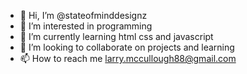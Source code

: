 - 👋 Hi, I’m @stateofminddesignz
- 👀 I’m interested in programming 
- 🌱 I’m currently learning html css and javascript
- 💞️ I’m looking to collaborate on projects and learning
- 📫 How to reach me larry.mccullough88@gmail.com

<!---
stateofminddesignz/stateofminddesignz is a ✨ special ✨ repository because its `README.md` (this file) appears on your GitHub profile.
You can click the Preview link to take a look at your changes.
--->
